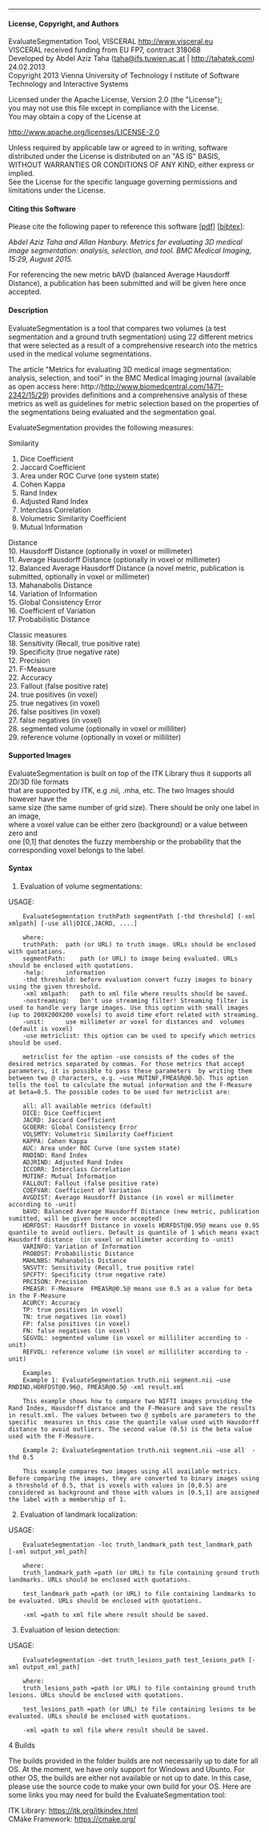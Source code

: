 ********************************************************************************
#### License, Copyright, and Authors

EvaluateSegmentation Tool, VISCERAL http://www.visceral.eu  
VISCERAL received funding from EU FP7, contract 318068   
Developed by Abdel Aziz Taha (taha@ifs.tuwien.ac.at | http://tahatek.com)   
24.02.2013  
Copyright 2013 Vienna University of Technology I
nstitute of Software Technology and Interactive Systems  

Licensed under the Apache License, Version 2.0 (the "License");  
you may not use this file except in compliance with the License.  
You may obtain a copy of the License at  

http://www.apache.org/licenses/LICENSE-2.0

Unless required by applicable law or agreed to in writing, software  
distributed under the License is distributed on an "AS IS" BASIS,  
WITHOUT WARRANTIES OR CONDITIONS OF ANY KIND, either express or implied.  
See the License for the specific language governing permissions and  
limitations under the License.  

#### Citing this Software

Please cite the following paper to reference this software \[[pdf](http://www.biomedcentral.com/content/pdf/s12880-015-0068-x.pdf)\] \[[bibtex](bibtex.txt)\]:

*Abdel Aziz Taha and Allan Hanbury. Metrics for evaluating 3D medical image segmentation: analysis, selection, and tool. BMC Medical Imaging, 15:29, August 2015.*

For referencing the new metric bAVD (balanced Average Hausdorff Distance), a publication has been submitted and will be given here once accepted.


#### Description 

EvaluateSegmentation is a tool that compares two volumes (a test segmentation and a ground truth segmentation) using 22 different metrics that were selected as a result of a comprehensive research into the metrics used in the medical volume segmentations. 

The article "Metrics for evaluating 3D medical image segmentation: analysis, selection, and tool" in the BMC Medical Imaging journal (available as open access here: http://http://www.biomedcentral.com/1471-2342/15/29) provides definitions and a comprehensive analysis of these metrics as well as guidelines for metric selection based on the properties of the segmentations being evaluated and the segmentation goal.

EvaluateSegmentation provides the following measures:  
 
Similarity  
1.	Dice Coefficient  
2.	Jaccard Coefficient  
3.	Area under ROC Curve (one system state)  
4.	Cohen Kappa  
5.	Rand Index  
6.	Adjusted Rand Index  
7.	Interclass Correlation  
8.	Volumetric Similarity Coefficient  
9.	Mutual Information

Distance   
10.	Hausdorff Distance (optionally in voxel or millimeter)  
11.	Average Hausdorff Distance  (optionally in voxel or millimeter)  
12.	Balanced Average Hausdorff Distance  (a novel metric, publication is submitted, optionally in voxel or millimeter)  
13.	Mahanabolis Distance  
14.	Variation of Information  
15.	Global Consistency Error  
16.	Coefficient of Variation  
17.	Probabilistic Distance

Classic measures  
18.	Sensitivity (Recall, true positive rate)  
19.	Specificity (true negative rate)  
12.	Precision  
21.	F-Measure  
22.	Accuracy  
23.	Fallout (false positive rate)  
24.	true positives (in voxel)  
25.	true negatives (in voxel)  
26.	false positives (in voxel)  
27.	false negatives (in voxel)  
28.	segmented volume (optionally in voxel or milliliter)  
29.	reference volume (optionally in voxel or milliliter)  


#### Supported Images  

EvaluateSegmentation is built on top of the ITK Library thus it supports all 2D/3D file formats   
that are supported by ITK, e.g .nii, .mha, etc. The two Images should however have the  
same size (the same number of grid size). There should be only one label in an image,  
where a voxel value can be either zero (background) or a value between zero and  
one [0,1] that denotes the fuzzy membership or the probability that the  
corresponding voxel belongs to the label.  

#### Syntax

1) Evaluation of volume segmentations:

USAGE: 

		EvaluateSegmentation truthPath segmentPath [-thd threshold] [-xml xmlpath] [-use all|DICE,JACRD, ....]

		where:  
		truthPath:	path (or URL) to truth image. URLs should be enclosed with quotations.  
		segmentPath:	path (or URL) to image being evaluated. URLs should be enclosed with quotations.  
		-help:		information  
		-thd threshold:	before evaluation convert fuzzy images to binary using the given threshold.  
		-xml xmlpath:	path to xml file where results should be saved.  
		-nostreaming:	Don't use streaming filter! Streaming filter is used to handle very large images. Use this option with small images (up to 200X200X200 voxels) to avoid time efort related with streaming.
		-unit:		use millimeter or voxel for distances and  volumes (default is voxel)
		-use metriclist: this option can be used to specify which metrics should be used. 
		
		metriclist for the option -use consists of the codes of the desired metrics separated by commas. For those metrics that accept parameters, it is possible to pass these parameters  by writing them between two @ characters, e.g. –use MUTINF,FMEASR@0.5@. This option tells the tool to calculate the mutual information and the F-Measure at beta=0.5. The possible codes to be used for metriclist are:  

		all: all available metrics (default)  
		DICE: Dice Coefficient  
		JACRD: Jaccard Coefficient  
		GCOERR: Global Consistency Error  
		VOLSMTY: Volumetric Similarity Coefficient  
		KAPPA: Cohen Kappa  
		AUC: Area under ROC Curve (one system state)  
		RNDIND: Rand Index  
		ADJRIND: Adjusted Rand Index  
		ICCORR: Interclass Correlation   
		MUTINF: Mutual Information  
		FALLOUT: Fallout (false positive rate)  
		COEFVAR: Coefficient of Variation  
		AVGDIST: Average Hausdorff Distance (in voxel or millimeter according to -unit)
		bAVD: Balanced Average Hausdorff Distance (new metric, publication sumitted, will be given here once accepted)
		HDRFDST: Hausdorff Distance in voxels HDRFDST@0.95@ means use 0.95 quantile to avoid outliers. Default is quantile of 1 which means exact Hausdorff distance  (in voxel or millimeter according to -unit)
		VARINFO: Variation of Information  
		PROBDST: Probabilistic Distance  
		MAHLNBS: Mahanabolis Distance  
		SNSVTY: Sensitivity (Recall, true positive rate)  
		SPCFTY: Specificity (true negative rate)  
		PRCISON: Precision  
		FMEASR: F-Measure  FMEASR@0.5@ means use 0.5 as a value for beta in the F-Measure  
		ACURCY: Accuracy 
		TP: true positives in voxel)
		TN: true negatives (in voxel)
		FP: false positives (in voxel)
		FN: false negatives (in voxel)
		SEGVOL: segmented volume (in voxel or milliliter according to -unit)
		REFVOL: reference volume (in voxel or milliliter according to -unit)

		Examples  
		Example 1: EvaluateSegmentation truth.nii segment.nii –use RNDIND,HDRFDST@0.96@, FMEASR@0.5@ -xml result.xml
		
		This example shows how to compare two NIFTI images providing the Rand Index, Hausdorff distance and the F-Measure and save the results in result.xml. The values between two @ symbols are parameters to the specific  measures in this case the quantile value used with Hausdorff distance to avoid outliers. The second value (0.5) is the beta value used with the F-Measure.

		Example 2: EvaluateSegmentation truth.nii segment.nii –use all  -thd 0.5  
		
		This example compares two images using all available metrics. Before comparing the images, they are converted to binary images using a threshold of 0.5, that is voxels with values in [0,0.5) are considered as background and those with values in [0.5,1] are assigned the label with a membership of 1. 

2) Evaluation of landmark localization:

USAGE:  

		EvaluateSegmentation -loc truth_landmark_path test_landmark_path [-xml output_xml_path]

		where:  
		truth_landmark_path =path (or URL) to file containing ground truth landmarks. URLs should be enclosed with quotations.

		test_landmark_path =path (or URL) to file containing landmarks to be evaluated. URLs should be enclosed with quotations.

		-xml =path to xml file where result should be saved.


3) Evaluation of lesion detection:

USAGE:  

		EvaluateSegmentation -det truth_lesions_path test_lesions_path [-xml output_xml_path]

		where:  
		truth_lesions_path =path (or URL) to file containing ground truth lesions. URLs should be enclosed with quotations.

		test_lesions_path =path (or URL) to file containing lesions to be evaluated. URLs should be enclosed with quotations.

		-xml =path to xml file where result should be saved.

4 Builds

The builds provided in the folder builds are not necessarily up to date for all OS. At the moment, we have only support for Windows and Ubunto. For other OS, the builds are either not available or not up to date. In this case, please use the source code to make your own build for your OS. Here are some links you may need for build the EvaluateSegmentation tool:

ITK Library: https://itk.org/itkindex.html  
CMake Framework: https://cmake.org/
